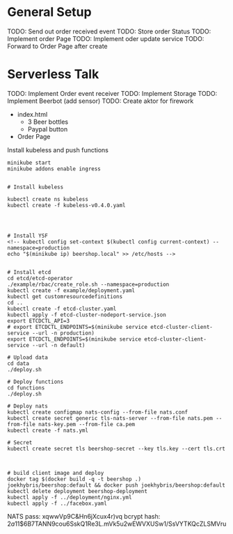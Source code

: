 # General Setup
TODO: Send out order received event
TODO: Store order Status
TODO: Implement order Page
TODO: Implement oder update service
TODO: Forward to Order Page after create

# Serverless Talk
TODO: Implement Order event receiver
TODO: Implement Storage
TODO: Implement Beerbot (add sensor)
TODO: Create aktor for firework


- index.html
  - 3 Beer bottles
  - Paypal button
- Order Page

Install kubeless and push functions
```
minikube start
minikube addons enable ingress


# Install kubeless

kubectl create ns kubeless
kubectl create -f kubeless-v0.4.0.yaml 




# Install YSF
<!-- kubectl config set-context $(kubectl config current-context) --namespace=production
echo "$(minikube ip) beershop.local" >> /etc/hosts -->


# Install etcd
cd etcd/etcd-operator
./example/rbac/create_role.sh --namespace=production
kubectl create -f example/deployment.yaml
kubectl get customresourcedefinitions
cd ..
kubectl create -f etcd-cluster.yaml
kubectl apply -f etcd-cluster-nodeport-service.json
export ETCDCTL_API=3
# export ETCDCTL_ENDPOINTS=$(minikube service etcd-cluster-client-service --url -n production)
export ETCDCTL_ENDPOINTS=$(minikube service etcd-cluster-client-service --url -n default)

# Upload data
cd data
./deploy.sh

# Deploy functions
cd functions
./deploy.sh

# Deploy nats
kubectl create configmap nats-config --from-file nats.conf
kubectl create secret generic tls-nats-server --from-file nats.pem --from-file nats-key.pem --from-file ca.pem
kubectl create -f nats.yml

# Secret
kubectl create secret tls beershop-secret --key tls.key --cert tls.crt



# build client image and deploy
docker tag $(docker build -q -t beershop .) joekhybris/beershop:default && docker push joekhybris/beershop:default
kubectl delete deployment beershop-deployment
kubectl apply -f ../deployment/nginx.yml
kubectl apply -f ../facebox.yaml 
```

NATS
pass: xqwwVp9C&Hn6jXcux4r)vq
bcrypt hash: $2a$11$6B7TANN9cou6SskQ1Re3L.mVk5u2wEWVXUSw1/SsVYTKQcZLSMVru

